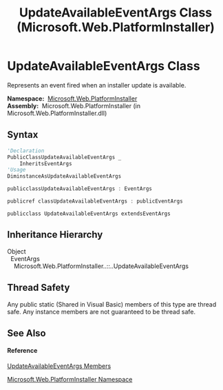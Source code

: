 ﻿---
title: UpdateAvailableEventArgs Class (Microsoft.Web.PlatformInstaller)
TOCTitle: UpdateAvailableEventArgs Class
ms:assetid: T:Microsoft.Web.PlatformInstaller.UpdateAvailableEventArgs
ms:mtpsurl: https://msdn.microsoft.com/en-us/library/microsoft.web.platforminstaller.updateavailableeventargs(v=VS.90)
ms:contentKeyID: 22049785
ms.date: 05/02/2012
mtps_version: v=VS.90
f1_keywords:
- Microsoft.Web.PlatformInstaller.UpdateAvailableEventArgs
dev_langs:
- CSharp
- JScript
- VB
- c++
api_location:
- Microsoft.Web.PlatformInstaller.dll
api_name:
- Microsoft.Web.PlatformInstaller.UpdateAvailableEventArgs
api_type:
- Managed
topic_type:
- apiref
- kbSyntax
product_family_name: VS
ROBOTS: INDEX,FOLLOW
---

# UpdateAvailableEventArgs Class

Represents an event fired when an installer update is available.

**Namespace:**  [Microsoft.Web.PlatformInstaller](microsoft-web-platforminstaller-namespace.md)  
**Assembly:**  Microsoft.Web.PlatformInstaller (in Microsoft.Web.PlatformInstaller.dll)

## Syntax

``` vb
'Declaration
PublicClassUpdateAvailableEventArgs _
    InheritsEventArgs
'Usage
DiminstanceAsUpdateAvailableEventArgs
```

``` csharp
publicclassUpdateAvailableEventArgs : EventArgs
```

``` c++
publicref classUpdateAvailableEventArgs : publicEventArgs
```

``` jscript
publicclass UpdateAvailableEventArgs extendsEventArgs
```

## Inheritance Hierarchy

Object  
  EventArgs  
    Microsoft.Web.PlatformInstaller..::..UpdateAvailableEventArgs  

## Thread Safety

Any public static (Shared in Visual Basic) members of this type are thread safe. Any instance members are not guaranteed to be thread safe.

## See Also

#### Reference

[UpdateAvailableEventArgs Members](updateavailableeventargs-members-microsoft-web-platforminstaller.md)

[Microsoft.Web.PlatformInstaller Namespace](microsoft-web-platforminstaller-namespace.md)

